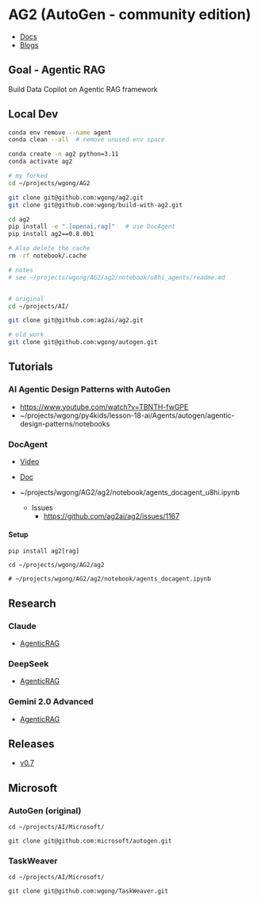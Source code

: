 
# AG2 (AutoGen - community edition)

- [Docs](https://docs.ag2.ai/docs/Home)
- [Blogs](https://docs.ag2.ai/docs/blog/2025-02-13-DeepResearchAgent/index)


## Goal - Agentic RAG
Build Data Copilot on Agentic RAG framework

## Local Dev

```bash
conda env remove --name agent
conda clean --all  # remove unused env space

conda create -n ag2 python=3.11
conda activate ag2

# my forked
cd ~/projects/wgong/AG2

git clone git@github.com:wgong/ag2.git
git clone git@github.com:wgong/build-with-ag2.git

cd ag2
pip install -e ".[openai,rag]"   # use DocAgent
pip install ag2==0.8.0b1

# Also delete the cache
rm -rf notebook/.cache

# notes
# see ~/projects/wgong/AG2/ag2/notebook/u8hi_agents/readme.md


# original
cd ~/projects/AI/

git clone git@github.com:ag2ai/ag2.git

# old work
git clone git@github.com:wgong/autogen.git
```

## Tutorials

### AI Agentic Design Patterns with AutoGen
- https://www.youtube.com/watch?v=TBNTH-fwGPE
- ~/projects/wgong/py4kids/lesson-18-ai/Agents/autogen/agentic-design-patterns/notebooks

### DocAgent
- [Video](https://www.youtube.com/watch?v=sNKQR4LNOK0&t=1s)
- [Doc](https://docs.ag2.ai/docs/user-guide/reference-agents/docagent)

- ~/projects/wgong/AG2/ag2/notebook/agents_docagent_u8hi.ipynb
    - Issues
        - https://github.com/ag2ai/ag2/issues/1167

#### Setup
```
pip install ag2[rag]

cd ~/projects/wgong/AG2/ag2

# ~/projects/wgong/AG2/ag2/notebook/agents_docagent.ipynb
```




## Research

### Claude 

- [AgenticRAG](https://claude.ai/chat/a4d58084-8e60-497b-9f79-82e3c8c953e8)

### DeepSeek

- [AgenticRAG](https://chat.deepseek.com/a/chat/s/afd1e47d-ea07-4c88-8fac-096c4d903b39)

### Gemini 2.0 Advanced

- [AgenticRAG](https://gemini.google.com/app/eed42f92e68ed902)

## Releases

- [v0.7](https://www.linkedin.com/posts/chi-wang-autogen_ag2-agentos-ai-activity-7285060224976044032--yWH/?utm_source=social_share_send&utm_medium=android_app&utm_campaign=share_via)


## Microsoft

### AutoGen (original)

```
cd ~/projects/AI/Microsoft/

git clone git@github.com:microsoft/autogen.git

```



### TaskWeaver

```
cd ~/projects/AI/Microsoft/

git clone git@github.com:wgong/TaskWeaver.git

```
